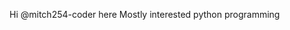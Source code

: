 Hi @mitch254-coder here
Mostly interested python programming


<!---
mitch254-coder/mitch254-coder is a ✨ special ✨ repository because its `README.md` (this file) appears on your GitHub profile.
You can click the Preview link to take a look at your changes.
--->
